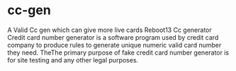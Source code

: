 # cc-gen
A Valid Cc gen which can give more live cards
Reboot13 Cc generator
Credit card number generator is a software program used by credit card company to produce rules to generate unique numeric valid card number they need.
TheThe primary purpose of fake credit card number generator is for site testing and any other legal purposes.
